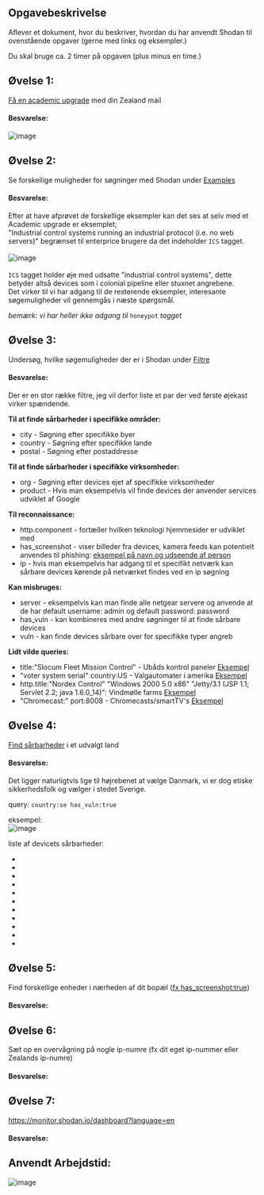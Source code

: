 ## Opgavebeskrivelse
Aflever et dokument, hvor du beskriver, hvordan du har anvendt Shodan til ovenstående opgaver (gerne med links og eksempler.) 

Du skal bruge ca. 2 timer på opgaven (plus minus en time.)

## Øvelse 1:
[Få en academic upgrade](https://help.shodan.io/the-basics/academic-upgrade) med din Zealand mail 

#### Besvarelse:
![image](https://user-images.githubusercontent.com/70659124/221358892-95be34ba-ec29-440f-bb71-646659bced43.png)


## Øvelse 2:
Se forskellige muligheder for søgninger med Shodan under [Examples](https://www.shodan.io/search/examples)

#### Besvarelse:
Efter at have afprøvet de forskellige eksempler kan det ses at selv med et Academic upgrade er eksemplet;  
"Industrial control systems running an industrial protocol (i.e. no web servers)" begrænset til enterprice brugere da det indeholder ```ICS``` tagget.  
<br/>
![image](https://user-images.githubusercontent.com/70659124/221359250-80200dfb-8d43-4444-9949-0100115c7764.png)  
<br/>
```ICS``` tagget holder øje med udsatte "industrial control systems", dette betyder altså devices som i colonial pipeline eller stuxnet angrebene.  
Det virker til vi har adgang til de resterende eksempler, interesante søgemuligheder vil gennemgås i næste spørgsmål.

*bemærk: vi har heller ikke adgang til* ```honeypot``` *tagget*

## Øvelse 3:
Undersøg, hvilke søgemuligheder der er i Shodan under [Filtre](https://www.shodan.io/search/filters)

#### Besvarelse:
Der er en stor række filtre, jeg vil derfor liste et par der ved første øjekast virker spændende.

**Til at finde sårbarheder i specifikke områder:**
<ul>
  <li>city - Søgning efter specifikke byer</li>
  <li>country - Søgning efter specifikke lande</li>
  <li>postal - Søgning efter postaddresse</li>
</ul>

**Til at finde sårbarheder i specifikke virksomheder:**
<ul>
  <li>org - Søgning efter devices ejet af specifikke virksomheder</li>
  <li>product - Hvis man eksempelvis vil finde devices der anvender services udviklet af Google</li>
</ul>

**Til reconnaissance:**

<ul>
  <li>http.component - fortæller hvilken teknologi hjemmesider er udviklet med</li>
  <li>has_screenshot - viser billeder fra devices, kamera feeds kan potentielt anvendes til phishing: <a href="https://user-images.githubusercontent.com/70659124/221361668-611a672a-2dd1-4a89-8675-67a3c8c9376b.png">eksempel på navn og udseende af person</a></li>
  <li>ip - hvis man eksempelvis har adgang til et specifikt netværk kan sårbare devices kørende på netværket findes ved en ip søgning</li>
</ul>

**Kan misbruges:**
<ul>
  <li>server - eksempelvis kan man finde alle netgear servere og anvende at de har default username: admin og default password: password</li>
  <li>has_vuln - kan kombineres med andre søgninger til at finde sårbare devices</li>
  <li>vuln - kan finde devices sårbare over for specifikke typer angreb</li>
</ul>


**Lidt vilde queries:**
<ul>
  <li>title:"Slocum Fleet Mission Control" - Ubåds kontrol paneler <a href="https://user-images.githubusercontent.com/70659124/221364257-be699bcb-6852-4f03-8b1f-52126027ca95.png">Eksempel</a></li>
  <li>"voter system serial" country:US - Valgautomater i amerika <a href="https://user-images.githubusercontent.com/70659124/221364387-2e4c0657-59cb-406d-bc12-448590bc4c52.png">Eksempel</a></li>
  <li>http.title:"Nordex Control" "Windows 2000 5.0 x86" "Jetty/3.1 (JSP 1.1; Servlet 2.2; java 1.6.0_14)": Vindmølle farms <a href="https://user-images.githubusercontent.com/70659124/221364302-af2e3bb2-f04b-4859-b051-c4cd42585a51.png">Eksempel</a></li>
  <li>"Chromecast:" port:8008 - Chromecasts/smartTV's <a href="https://user-images.githubusercontent.com/70659124/221364670-2b47971b-51a2-406c-a852-551e2e6d61cd.png">Eksempel</a></li>
</ul>




## Øvelse 4:
[Find sårbarheder](https://exposure.shodan.io/#/) i et udvalgt land

#### Besvarelse:
Det ligger naturligtvis lige til højrebenet at vælge Danmark, vi er dog etiske sikkerhedsfolk og vælger i stedet Sverige.

query: ```country:se has_vuln:true```


eksempel:  
![image](https://user-images.githubusercontent.com/70659124/221367559-a858871c-0259-42cf-9dad-3c3634fdec70.png)

liste af devicets sårbarheder:
<ul>
  <li></li>
  <li></li>
  <li></li>
  <li></li>
  <li></li>
  <li></li>
  <li></li>
  <li></li>
  <li></li>
  <li></li>
  <li></li>
</ul>


## Øvelse 5:
Find forskellige enheder i nærheden af dit bopæl ([fx has_screenshot:true](https://maps.shodan.io/#55.845069296840485/11.040662303566934/8/satellite/has_screenshot:true))

#### Besvarelse:


## Øvelse 6:
Sæt op en overvågning på nogle ip-numre (fx dit eget ip-nummer eller Zealands ip-numre)

#### Besvarelse:



## Øvelse 7:
https://monitor.shodan.io/dashboard?language=en

#### Besvarelse:






## Anvendt Arbejdstid:
![image](https://user-images.githubusercontent.com/70659124/221368519-46c3cfeb-750f-4206-be02-1c2969da9478.png)

